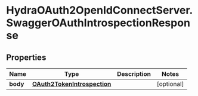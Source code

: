 # HydraOAuth2OpenIdConnectServer.SwaggerOAuthIntrospectionResponse

## Properties
Name | Type | Description | Notes
------------ | ------------- | ------------- | -------------
**body** | [**OAuth2TokenIntrospection**](OAuth2TokenIntrospection.md) |  | [optional] 


